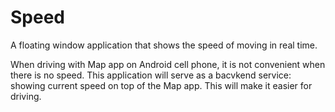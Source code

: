 Speed
=====

A floating window application that shows the speed of moving in real time.

When driving with Map app on Android cell phone, it is not convenient when there is no speed. This application will serve as a bacvkend service: showing current speed on top of the Map app. This will make it easier for driving.

